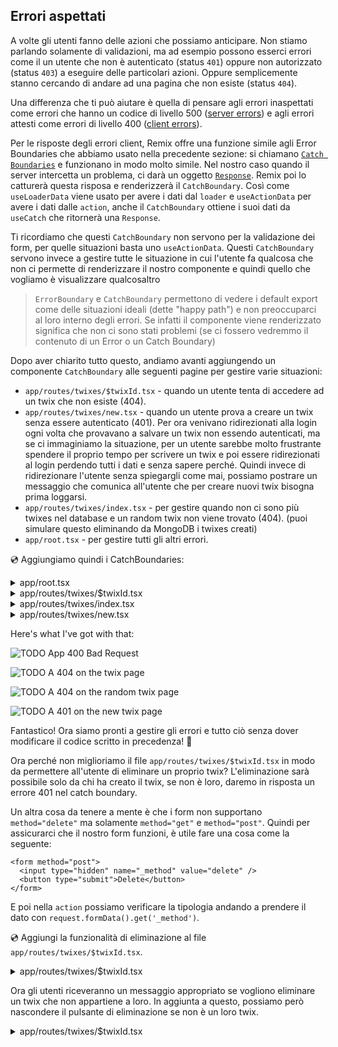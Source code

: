 ## Errori aspettati

A volte gli utenti fanno delle azioni che possiamo anticipare. Non stiamo parlando solamente di validazioni, ma ad esempio possono esserci errori come il un utente che non è autenticato (status `401`) oppure non autorizzato (status `403`) a eseguire delle particolari azioni. Oppure semplicemente stanno cercando di andare ad una pagina che non esiste (status `404`).

Una differenza che ti può aiutare è quella di pensare agli errori inaspettati come errori che hanno un codice di livello 500 ([server errors](https://developer.mozilla.org/en-US/docs/Web/HTTP/Status#server_error_responses)) e agli errori attesti come errori di livello 400 ([client errors](https://developer.mozilla.org/en-US/docs/Web/HTTP/Status#client_error_responses)).

Per le risposte degli errori client, Remix offre una funzione simile agli Error Boundaries che abbiamo usato nella precedente sezione: si chiamano [`Catch Boundaries`](../api/conventions#catchboundary) e funzionano in modo molto simile. Nel nostro caso quando il server intercetta un problema, ci darà un oggetto [`Response`](https://developer.mozilla.org/en-US/docs/Web/API/Response). Remix poi lo catturerà questa risposa e renderizzerà il `CatchBoundary`. Così come `useLoaderData` viene usato per avere i dati dal `loader` e `useActionData` per avere i dati dalle `action`, anche il `CatchBoundary` ottiene i suoi dati da `useCatch` che ritornerà una `Response`.

Ti ricordiamo che questi `CatchBoundary` non servono per la validazione dei form, per quelle situazioni basta uno `useActionData`. Questi `CatchBoundary` servono invece a gestire tutte le situazione in cui l'utente fa qualcosa che non ci permette di renderizzare il nostro componente e quindi quello che vogliamo è visualizzare qualcosaltro

> `ErrorBoundary` e `CatchBoundary` permettono di vedere i default export come delle situazioni ideali (dette "happy path") e non preoccuparci al loro interno degli errori. Se infatti il componente viene renderizzato significa che non ci sono stati problemi (se ci fossero vedremmo il contenuto di un Error o un Catch Boundary)

Dopo aver chiarito tutto questo, andiamo avanti aggiungendo un componente `CatchBoundary` alle seguenti pagine per gestire varie situazioni:

- `app/routes/twixes/$twixId.tsx` - quando un utente tenta di accedere ad un twix che non esiste (404).
- `app/routes/twixes/new.tsx` - quando un utente prova a creare un twix senza essere autenticato (401). Per ora venivano ridirezionati alla login ogni volta che provavano a salvare un twix non essendo autenticati, ma se ci immaginiamo la situazione, per un utente sarebbe molto frustrante spendere il proprio tempo per scrivere un twix e poi essere ridirezionati al login perdendo tutti i dati e senza sapere perché. Quindi invece di ridirezionare l'utente senza spiegargli come mai, possiamo postrare un messaggio che comunica all'utente che per creare nuovi twix bisogna prima loggarsi.
- `app/routes/twixes/index.tsx` - per gestire quando non ci sono più twixes nel database e un random twix non viene trovato (404). (puoi simulare questo eliminando da MongoDB i twixes creati)
- `app/root.tsx` - per gestire tutti gli altri errori.

💿 Aggiungiamo quindi i CatchBoundaries:

<details>

<summary>app/root.tsx</summary>

```tsx filename=app/root.tsx lines=[2,57-71]
import type { LinksFunction } from "remix";
import { Links, LiveReload, Outlet, useCatch } from "remix";

function Document({
  children,
  title = `Remix: So great, it's funny!`,
}: {
  children: React.ReactNode;
  title?: string;
}) {
  return (
    <html lang="en">
      <head>
        <meta charSet="utf-8" />
        <title>{title}</title>
        <Links />
      </head>
      <body>
        {children}
        <LiveReload />
      </body>
    </html>
  );
}

export default function App() {
  return (
    <Document>
      <Outlet />
    </Document>
  );
}

export function CatchBoundary() {
  const caught = useCatch();

  return (
    <Document
      title={`${caught.status} ${caught.statusText}`}
    >
      <div className="error-container">
        <h1>
          {caught.status} {caught.statusText}
        </h1>
      </div>
    </Document>
  );
}

export function ErrorBoundary({ error }: { error: Error }) {
  return (
    <Document title="Uh-oh!">
      <div className="error-container">
        <h1>App Error</h1>
        <pre>{error.message}</pre>
      </div>
    </Document>
  );
}
```

</details>

<details>

<summary>app/routes/twixes/$twixId.tsx</summary>

```tsx filename=app/routes/twixes/$twixId.tsx lines=[5,20-24,41-52]
import type { LoaderFunction } from "remix";
import {
  Link,
  useLoaderData,
  useCatch,
  useParams,
} from "remix";
import type { Twix } from "@prisma/client";

import { db } from "~/utils/db.server";

type LoaderData = { twix: Twix };

export const loader: LoaderFunction = async ({
  params,
}) => {
  const twix = await db.twix.findUnique({
    where: { id: params.twixId },
  });
  if (!twix) {
    throw new Response("What a twix! Not found.", {
      status: 404,
    });
  }
  const data: LoaderData = { twix };
  return data;
};

export default function TwixRoute() {
  const data = useLoaderData<LoaderData>();

  return (
    <div>
      <p>Here's your hilarious twix:</p>
      <p>{data.twix.content}</p>
      <Link to=".">{data.twix.title} Permalink</Link>
    </div>
  );
}

export function CatchBoundary() {
  const caught = useCatch();
  const params = useParams();
  if (caught.status === 404) {
    return (
      <div className="error-container">
        Huh? What the heck is "{params.twixId}"?
      </div>
    );
  }
  throw new Error(`Unhandled error: ${caught.status}`);
}

export function ErrorBoundary() {
  const { twixId } = useParams();
  return (
    <div className="error-container">{`There was an error loading twix by the id ${twixId}. Sorry.`}</div>
  );
}
```

</details>

<details>

<summary>app/routes/twixes/index.tsx</summary>

```tsx filename=app/routes/twixes/index.tsx lines=[2,16-20,39-52]
import type { LoaderFunction } from "remix";
import { useLoaderData, Link, useCatch } from "remix";
import type { Twix } from "@prisma/client";

import { db } from "~/utils/db.server";

type LoaderData = { randomTwix: Twix };

export const loader: LoaderFunction = async () => {
  const count = await db.twix.count();
  const randomRowNumber = Math.floor(Math.random() * count);
  const [randomTwix] = await db.twix.findMany({
    take: 1,
    skip: randomRowNumber,
  });
  if (!randomTwix) {
    throw new Response("No random twix found", {
      status: 404,
    });
  }
  const data: LoaderData = { randomTwix };
  return data;
};

export default function TwixsIndexRoute() {
  const data = useLoaderData<LoaderData>();

  return (
    <div>
      <p>Here's a random twix:</p>
      <p>{data.randomTwix.content}</p>
      <Link to={data.randomTwix.id}>
        "{data.randomTwix.title}" Permalink
      </Link>
    </div>
  );
}

export function CatchBoundary() {
  const caught = useCatch();

  if (caught.status === 404) {
    return (
      <div className="error-container">
        There are no twixes to display.
      </div>
    );
  }
  throw new Error(
    `Unexpected caught response with status: ${caught.status}`
  );
}

export function ErrorBoundary() {
  return (
    <div className="error-container">
      I did a whoopsies.
    </div>
  );
}
```

</details>

<details>

<summary>app/routes/twixes/new.tsx</summary>

```tsx filename=app/routes/twixes/new.tsx lines=[6,16-24,156-167]
import type { ActionFunction, LoaderFunction } from "remix";
import {
  useActionData,
  redirect,
  json,
  useCatch,
  Link,
} from "remix";

import { db } from "~/utils/db.server";
import {
  requireUserId,
  getUserId,
} from "~/utils/session.server";

export const loader: LoaderFunction = async ({
  request,
}) => {
  const userId = await getUserId(request);
  if (!userId) {
    throw new Response("Unauthorized", { status: 401 });
  }
  return {};
};

function validateTwixContent(content: string) {
  if (content.length < 10) {
    return `That twix is too short`;
  }
}

function validateTwixTitle(name: string) {
  if (name.length < 3) {
    return `That twix's name is too short`;
  }
}

type ActionData = {
  formError?: string;
  fieldErrors?: {
    name: string | undefined;
    content: string | undefined;
  };
  fields?: {
    name: string;
    content: string;
  };
};

const badRequest = (data: ActionData) =>
  json(data, { status: 400 });

export const action: ActionFunction = async ({
  request,
}) => {
  const userId = await requireUserId(request);
  const form = await request.formData();
  const title = form.get("title");
  const content = form.get("content");
  if (
    typeof title !== "string" ||
    typeof content !== "string"
  ) {
    return badRequest({
      formError: `Form not submitted correctly.`,
    });
  }

  const fieldErrors = {
    title: validateTwixTitle(title),
    content: validateTwixContent(content),
  };
  const fields = { title, content };
  if (Object.values(fieldErrors).some(Boolean)) {
    return badRequest({ fieldErrors, fields });
  }

  const twix = await db.twix.create({
    data: { ...fields, twixesterId: userId },
  });
  return redirect(`/twixes/${twix.id}`);
};

export default function NewTwixRoute() {
  const actionData = useActionData<ActionData>();

  return (
    <div>
      <p>Add your own hilarious twix</p>
      <form method="post">
        <div>
          <label>
            Name:{" "}
            <input
              type="text"
              defaultValue={actionData?.fields?.title}
              name="title"
              aria-invalid={
                Boolean(actionData?.fieldErrors?.title) ||
                undefined
              }
              aria-errormessage={
                actionData?.fieldErrors?.title
                  ? "name-error"
                  : undefined
              }
            />
          </label>
          {actionData?.fieldErrors?.title ? (
            <p
              className="form-validation-error"
              role="alert"
              id="title-error"
            >
              {actionData.fieldErrors.title}
            </p>
          ) : null}
        </div>
        <div>
          <label>
            Content:{" "}
            <textarea
              defaultValue={actionData?.fields?.content}
              name="content"
              aria-invalid={
                Boolean(actionData?.fieldErrors?.content) ||
                undefined
              }
              aria-errormessage={
                actionData?.fieldErrors?.content
                  ? "content-error"
                  : undefined
              }
            />
          </label>
          {actionData?.fieldErrors?.content ? (
            <p
              className="form-validation-error"
              role="alert"
              id="content-error"
            >
              {actionData.fieldErrors.content}
            </p>
          ) : null}
        </div>
        <div>
          <button type="submit" className="button">
            Add
          </button>
        </div>
      </form>
    </div>
  );
}

export function CatchBoundary() {
  const caught = useCatch();

  if (caught.status === 401) {
    return (
      <div className="error-container">
        <p>You must be logged in to create a twix.</p>
        <Link to="/login">Login</Link>
      </div>
    );
  }
}

export function ErrorBoundary() {
  return (
    <div className="error-container">
      Something unexpected went wrong. Sorry about that.
    </div>
  );
}
```

</details>

Here's what I've got with that:

![TODO App 400 Bad Request](/twixes-tutorial/img/app-400.png)

![TODO A 404 on the twix page](/twixes-tutorial/img/twix-404.png)

![TODO A 404 on the random twix page](/twixes-tutorial/img/twixes-404.png)

![TODO A 401 on the new twix page](/twixes-tutorial/img/new-twix-401.png)

Fantastico! Ora siamo pronti a gestire gli errori e tutto ciò senza dover modificare il codice scritto in precedenza! 🎉

Ora perché non miglioriamo il file `app/routes/twixes/$twixId.tsx` in modo da permettere all'utente di eliminare un proprio twix? L'eliminazione sarà possibile solo da chi ha creato il twix, se non è loro, daremo in risposta un errore 401 nel catch boundary.

Un altra cosa da tenere a mente è che i form non supportano `method="delete"` ma solamente `method="get"` e `method="post"`. Quindi per assicurarci che il nostro form funzioni, è utile fare una cosa come la seguente: 

```tsx
<form method="post">
  <input type="hidden" name="_method" value="delete" />
  <button type="submit">Delete</button>
</form>
```

E poi nella `action` possiamo verificare la tipologia andando a prendere il dato con `request.formData().get('_method')`.

💿 Aggiungi la funzionalità di eliminazione al file `app/routes/twixes/$twixId.tsx`.

<details>

<summary>app/routes/twixes/$twixId.tsx</summary>

```tsx filename=app/routes/twixes/$twixId.tsx lines=[2,7,12,31-61,71-80,89-95,103-109]
import type { Twix } from "@prisma/client";
import type { ActionFunction, LoaderFunction } from "remix";
import {
  Link,
  useLoaderData,
  useCatch,
  redirect,
  useParams,
} from "remix";

import { db } from "~/utils/db.server";
import { requireUserId } from "~/utils/session.server";

type LoaderData = { twix: Twix };

export const loader: LoaderFunction = async ({
  params,
}) => {
  const twix = await db.twix.findUnique({
    where: { id: params.twixId },
  });
  if (!twix) {
    throw new Response("What a twix! Not found.", {
      status: 404,
    });
  }
  const data: LoaderData = { twix };
  return data;
};

export const action: ActionFunction = async ({
  request,
  params,
}) => {
  const form = await request.formData();
  if (form.get("_method") !== "delete") {
    throw new Response(
      `The _method ${form.get("_method")} is not supported`,
      { status: 400 }
    );
  }
  const userId = await requireUserId(request);
  const twix = await db.twix.findUnique({
    where: { id: params.twixId },
  });
  if (!twix) {
    throw new Response("Can't delete what does not exist", {
      status: 404,
    });
  }
  if (twix.twixesterId !== userId) {
    throw new Response(
      "Pssh, nice try. That's not your twix",
      {
        status: 401,
      }
    );
  }
  await db.twix.delete({ where: { id: params.twixId } });
  return redirect("/twixes");
};

export default function TwixRoute() {
  const data = useLoaderData<LoaderData>();

  return (
    <div>
      <p>Here's your hilarious twix:</p>
      <p>{data.twix.content}</p>
      <Link to=".">{data.twix.title} Permalink</Link>
      <form method="post">
        <input
          type="hidden"
          name="_method"
          value="delete"
        />
        <button type="submit" className="button">
          Delete
        </button>
      </form>
    </div>
  );
}

export function CatchBoundary() {
  const caught = useCatch();
  const params = useParams();
  switch (caught.status) {
    case 400: {
      return (
        <div className="error-container">
          What you're trying to do is not allowed.
        </div>
      );
    }
    case 404: {
      return (
        <div className="error-container">
          Huh? What the heck is {params.twixId}?
        </div>
      );
    }
    case 401: {
      return (
        <div className="error-container">
          Sorry, but {params.twixId} is not your twix.
        </div>
      );
    }
    default: {
      throw new Error(`Unhandled error: ${caught.status}`);
    }
  }
}

export function ErrorBoundary({ error }: { error: Error }) {
  console.error(error);
  const { twixId } = useParams();
  return (
    <div className="error-container">{`There was an error loading twix by the id ${twixId}. Sorry.`}</div>
  );
}
```

</details>

Ora gli utenti riceveranno un messaggio appropriato se vogliono eliminare un twix che non appartiene a loro. In aggiunta a questo, possiamo però nascondere il pulsante di eliminazione se non è un loro twix.

<details>

<summary>app/routes/twixes/$twixId.tsx</summary>

```tsx filename=app/routes/twixes/$twixId.tsx lines=[13,17,23,34,79-90]
import type { Twix } from "@prisma/client";
import type { ActionFunction, LoaderFunction } from "remix";
import {
  Link,
  useLoaderData,
  useCatch,
  redirect,
  useParams,
} from "remix";

import { db } from "~/utils/db.server";
import {
  getUserId,
  requireUserId,
} from "~/utils/session.server";

type LoaderData = { twix: Twix; isOwner: boolean };

export const loader: LoaderFunction = async ({
  request,
  params,
}) => {
  const userId = await getUserId(request);
  const twix = await db.twix.findUnique({
    where: { id: params.twixId },
  });
  if (!twix) {
    throw new Response("What a twix! Not found.", {
      status: 404,
    });
  }
  const data: LoaderData = {
    twix,
    isOwner: userId === twix.twixesterId,
  };
  return data;
};

export const action: ActionFunction = async ({
  request,
  params,
}) => {
  const form = await request.formData();
  if (form.get("_method") !== "delete") {
    throw new Response(
      `The _method ${form.get("_method")} is not supported`,
      { status: 400 }
    );
  }
  const userId = await requireUserId(request);
  const twix = await db.twix.findUnique({
    where: { id: params.twixId },
  });
  if (!twix) {
    throw new Response("Can't delete what does not exist", {
      status: 404,
    });
  }
  if (twix.twixesterId !== userId) {
    throw new Response(
      "Pssh, nice try. That's not your twix",
      {
        status: 401,
      }
    );
  }
  await db.twix.delete({ where: { id: params.twixId } });
  return redirect("/twixes");
};

export default function TwixRoute() {
  const data = useLoaderData<LoaderData>();

  return (
    <div>
      <p>Here's your hilarious twix:</p>
      <p>{data.twix.content}</p>
      <Link to=".">{data.twix.title} Permalink</Link>
      {data.isOwner ? (
        <form method="post">
          <input
            type="hidden"
            name="_method"
            value="delete"
          />
          <button type="submit" className="button">
            Delete
          </button>
        </form>
      ) : null}
    </div>
  );
}

export function CatchBoundary() {
  const caught = useCatch();
  const params = useParams();
  switch (caught.status) {
    case 400: {
      return (
        <div className="error-container">
          What you're trying to do is not allowed.
        </div>
      );
    }
    case 404: {
      return (
        <div className="error-container">
          Huh? What the heck is {params.twixId}?
        </div>
      );
    }
    case 401: {
      return (
        <div className="error-container">
          Sorry, but {params.twixId} is not your twix.
        </div>
      );
    }
    default: {
      throw new Error(`Unhandled error: ${caught.status}`);
    }
  }
}

export function ErrorBoundary({ error }: { error: Error }) {
  console.error(error);

  const { twixId } = useParams();
  return (
    <div className="error-container">{`There was an error loading twix by the id ${twixId}. Sorry.`}</div>
  );
}
```

</details>